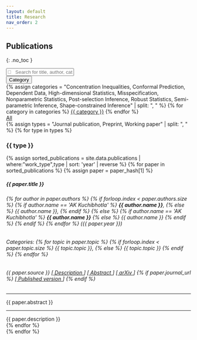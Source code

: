 ```yaml
---
layout: default
title: Research
nav_order: 2
---
```


## Publications
{: .no_toc }

<!-- {% assign sorted_publications = site.data.publications | where:"type",type | sort: 'year' %}
{% for paper in sorted_publications %}
{% assign paper = paper_hash[1] %}
<ul class="list-group list-group-flush">
  <li class="list-group-item">
    <p> {{ paper.title }} </p>
    <a href="{{ paper.citation_url }}">
    </a>
    {% for author in paper.authors %}
    	{{ author.name }},
    {% endfor %}
  </li>
</ul>
{% endfor %} -->

<div class="row">
  <div class="col-sm-12 mb-3 mt-3">
    <div class="input-group">
      <input type="text" id="myFilter" class="form-control" onkeyup="myFunction()" placeholder="&#xF002; &nbsp; Search for title, author, category, journal" style="font-family:Arial, FontAwesome">
      <div class="input-group-append">
        <button class="btn btn-outline-secondary dropdown-toggle" type="button" data-toggle="dropdown" aria-haspopup="true" aria-expanded="false">Category</button>
        <div class="dropdown-menu">
          {% assign categories = "Concentration Inequalities, Conformal Prediction, Dependent Data, High-dimensional Statistics, Misspecification, Nonparametric Statistics, Post-selection Inference, Robust Statistics, Semi-parametric Inference, Shape-constrained Inference" | split: ", " %} 
          {% for category in categories %}
            <a class="dropdown-item" href="#" onclick="categorySelector('{{ category }}')">{{ category }}</a>  
          {% endfor %}
          <div role="separator" class="dropdown-divider"></div>
          <a class="dropdown-item" href="#" onclick="categorySelector('All')">All</a>
        </div>
      </div>
    </div>
  </div>
</div>
<div class="row" id="myItems">
  {% assign types = "Journal publication, Preprint, Working paper" | split: ", " %}
  {% for type in types %}
  <div class="col-sm-12 mb-3">
    <h3> {{ type }} </h3>
    {% assign sorted_publications = site.data.publications | where:"work_type",type | sort: 'year' | reverse %}
    {% for paper in sorted_publications %}
    {% assign paper = paper_hash[1] %}
    <div class="card border-light">
      <div class="card-body">
        <h5 class="card-title">{{ paper.title }}</h5>
        <h6 class="card-subtitle mb-2 text-muted pb-1"> 
          {% for author in paper.authors %}
            {% if forloop.index < paper.authors.size %} 
              {% if author.name == 'AK Kuchibhotla' %}
                <b>{{ author.name }}</b>,
              {% else %} {{ author.name }},
              {% endif %}
            {% else %} 
              {% if author.name == 'AK Kuchibhotla' %}
                <b>{{ author.name }}</b>
              {% else %} {{ author.name }}
              {% endif %}
            {% endif %}
          {% endfor %}
          ({{ paper.year }})
        </h6>
        <h6 class="card-subtitle mb-2 pb-1" id="category"> 
          Categories: 
          {% for topic in paper.topic %}
            {% if forloop.index < paper.topic.size %} 
              {{ topic.topic }},
            {% else %} 
              {{ topic.topic }}
            {% endif %}
          {% endfor %}
        </h6>
        <h6 class="card-text"> 
          {{ paper.source }} 
          [<a data-toggle="collapse" data-target="#collapseDescription{{ paper.id }}" aria-expanded="false" aria-controls="collapseDescription{{ paper.id }}" href="">
            Description
          </a>]
          [<a data-toggle="collapse" data-target="#collapseAbstract{{ paper.id }}" aria-expanded="false" aria-controls="collapseAbstract{{ paper.id }}" href="">
            Abstract
          </a>]
          [<a href="{{ paper.citation_url }}">
            arXiv
          </a>]
          {% if paper.journal_url %}
            [<a href="{{ paper.journal_url }}">
              Published version
            </a>]
          {% endif %}
        </h6>
        <div class="collapse" id="collapseAbstract{{ paper.id }}">
          <div class="container">
            <hr/>
            {{ paper.abstract }}
          </div>
        </div>
        <div class="collapse" id="collapseDescription{{ paper.id }}">
          <div class="container">
            <hr/>
            {{ paper.description }}
          </div>
        </div>
      </div>
    </div>  
    {% endfor %}
  </div>
  {% endfor %}
</div>


<script>
  function myFunction() {
    var input, filter, cards, cardContainer, h5, title, i;
    input = document.getElementById("myFilter");
    filter = input.value.toUpperCase();
    cardContainer = document.getElementById("myItems");
    cards = cardContainer.getElementsByClassName("card");
    for (i = 0; i < cards.length; i++) {
        title = cards[i].querySelector(".card-body h5.card-title");
        authors = cards[i].querySelector(".card-body h6.card-subtitle");
        type = cards[i].querySelector(".card-body h6.card-text");
        category = cards[i].querySelector("[id='category']");
        if (title.innerText.toUpperCase().indexOf(filter) > -1 | authors.innerText.toUpperCase().indexOf(filter) > -1 | type.innerText.toUpperCase().indexOf(filter) > -1 | category.innerText.toUpperCase().indexOf(filter) > -1 ) {
            cards[i].style.display = "";
        } else {
            cards[i].style.display = "none";
        }
    }
  }

  function categorySelector(topic) {
    var cardContainer, cards;
    cardContainer = document.getElementById("myItems");
    cards = cardContainer.getElementsByClassName("card");
    for (i = 0; i < cards.length; i++) {
        category = cards[i].querySelector("[id='category']");
        if ( category.innerText.indexOf(topic) > -1 | topic == "All") {
            cards[i].style.display = "";
        } else {
            cards[i].style.display = "none";
        }
    }
  }
</script>
